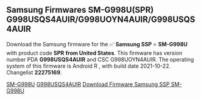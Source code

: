 <h2>Samsung Firmwares SM-G998U(SPR) G998USQS4AUIR/G998UOYN4AUIR/G998USQS4AUIR</h2>
Download the Samsung firmware for the ✅ <strong>Samsung SSP </strong> ⭐ <strong>SM-G998U</strong> with product code <strong>SPR</strong> <strong> from United States</strong>. This firmware has version number PDA <strong>G998USQS4AUIR</strong> and CSC G998UOYN4AUIR. The operating system of this firmware is Android R , with build date 2021-10-22. Changelist <strong>22275169</strong>.


[SM-G998U](https://samfirm.shop/samsung/model/SM-G998U)
[G998USQS4AUIR](https://samfirm.shop/samsung/pda/G998USQS4AUIR)
[Download Firmware Samsung SSP SM-G998U](https://samfirm.shop/samsung/firmware/467625)
